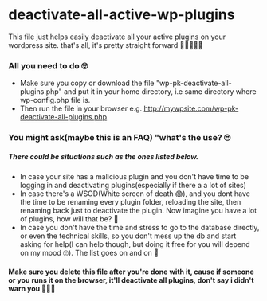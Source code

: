 # deactivate-all-active-wp-plugins
This file just helps easily deactivate all your active plugins on your wordpress site. that's all, it's pretty straight forward 💆🏽‍♂💅🏼
### All you need to do 🤓
- Make sure you copy or download the file "wp-pk-deactivate-all-plugins.php" and put it in your home directory, i.e same directory where wp-config.php file is.
- Then run the file in your browser e.g. http://mywpsite.com/wp-pk-deactivate-all-plugins.php

### You might ask(maybe this is an FAQ) "what's the use? 🙄
##### There could be situations such as the ones listed below.
 - In case your site has a malicious plugin and you don't have time to be logging in and deactivating plugins(especially if there a a lot of sites)
 - In case there's a WSOD(White screen of death 😱), and you dont have the time to be renaming every plugin folder, reloading the site, then renaming back just to deactivate the plugin. Now imagine you have a lot of plugins, how will that be? 🤣
 - In case you don't have the time and stress to go to the database directly, or even the technical skills, so you don't mess up the db and start asking for help(I can help though, but doing it free for you will depend on my mood 🙄).
 The list goes on and on 🐒
 
 #### Make sure you delete this file after you're done with it, cause if someone or you runs it on the browser, it'll deactivate all plugins, don't say i didn't warn you 🙂😂😂
 
